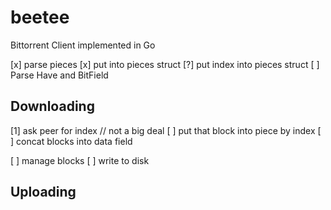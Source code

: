 # beetee
Bittorrent Client implemented in Go


[x] parse pieces
[x] put into pieces struct
[?] put index into pieces struct
[ ] Parse Have and BitField

## Downloading
[1] ask peer for index // not a big deal
[ ] put that block into piece by index
[ ] concat blocks into data field


[ ] manage blocks
[ ] write to disk

## Uploading
